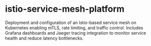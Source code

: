# istio-service-mesh-platform
Deployment and configuration of an Istio-based service mesh on Kubernetes enabling mTLS, rate limiting, and traffic control. Includes Grafana dashboards and Jaeger tracing integration to monitor service health and reduce latency bottlenecks.
